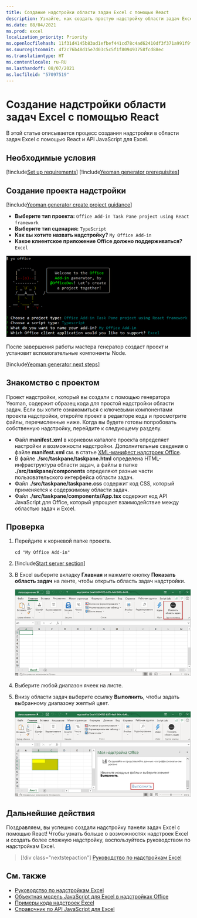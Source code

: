 ```yaml
---
title: Создание надстройки области задач Excel с помощью React
description: Узнайте, как создать простую надстройку области задач Excel, используя API JS для Office и React.
ms.date: 08/04/2021
ms.prod: excel
localization_priority: Priority
ms.openlocfilehash: 11f31d4145b83ad1efbef441cd78c4ad62410df3f371a991f9f7d94cd75db899
ms.sourcegitcommit: 4f2c76b48d15e7d03c5c5f1f809493758fcd88ec
ms.translationtype: HT
ms.contentlocale: ru-RU
ms.lasthandoff: 08/07/2021
ms.locfileid: "57097519"
---
```

# <a name="use-react-to-build-an-excel-task-pane-add-in"></a>Создание надстройки области задач Excel с помощью React

В этой статье описывается процесс создания надстройки в области задач Excel с помощью React и API JavaScript для Excel.

## <a name="prerequisites"></a>Необходимые условия

[!include[Set up requirements](../includes/set-up-dev-environment-beforehand.md)]
[!include[Yeoman generator prerequisites](../includes/quickstart-yo-prerequisites.md)]

## <a name="create-the-add-in-project"></a>Создание проекта надстройки

[!include[Yeoman generator create project guidance](../includes/yo-office-command-guidance.md)]

- **Выберите тип проекта:** `Office Add-in Task Pane project using React framework`
- **Выберите тип сценария:** `TypeScript`
- **Как вы хотите назвать надстройку?** `My Office Add-in`
- **Какое клиентское приложение Office должно поддерживаться?** `Excel`

![Снимок экрана: интерфейс командной строки генератора Yeoman надстроек Office, где в качестве типа проекта установлена инфраструктура React.](../images/yo-office-excel-react-2.png)

После завершения работы мастера генератор создаст проект и установит вспомогательные компоненты Node.

[!include[Yeoman generator next steps](../includes/yo-office-next-steps.md)]

## <a name="explore-the-project"></a>Знакомство с проектом

Проект надстройки, который вы создали с помощью генератора Yeoman, содержит образец кода для простой надстройки области задач. Если вы хотите ознакомиться с ключевыми компонентами проекта надстройки, откройте проект в редакторе кода и просмотрите файлы, перечисленные ниже. Когда вы будете готовы попробовать собственную надстройку, перейдите к следующему разделу.

- Файл **manifest.xml** в корневом каталоге проекта определяет настройки и возможности надстройки. Дополнительные сведения о файле **manifest.xml** см. в статье [XML-манифест надстроек Office](../develop/add-in-manifests.md).
- В файле **./src/taskpane/taskpane.html** определена HTML-инфраструктура области задач, а файлы в папке **./src/taskpane/components** определяют разные части пользовательского интерфейса области задач.
- Файл **./src/taskpane/taskpane.css** содержит код CSS, который применяется к содержимому области задач.
- Файл **./src/taskpane/components/App.tsx** содержит код API JavaScript для Office, который упрощает взаимодействие между областью задач и Excel.

## <a name="try-it-out"></a>Проверка

1. Перейдите к корневой папке проекта.

    ```command&nbsp;line
    cd "My Office Add-in"
    ```

1. [!include[Start server section](../includes/quickstart-yo-start-server-excel.md)] 

1. В Excel выберите вкладку **Главная** и нажмите кнопку **Показать область задач** на ленте, чтобы открыть область задач надстройки.

    ![Снимок экрана: меню "Главная" в Excel с выделенной кнопкой "Показать область задач".](../images/excel-quickstart-addin-3b.png)

1. Выберите любой диапазон ячеек на листе.

1. Внизу области задач выберите ссылку **Выполнить**, чтобы задать выбранному диапазону желтый цвет.

    ![Снимок экрана: Excel с открытой областью задач надстройки и выделенной кнопкой "Выполнить".](../images/excel-quickstart-addin-3c.png)

## <a name="next-steps"></a>Дальнейшие действия

Поздравляем, вы успешно создали надстройку панели задач Excel с помощью React! Чтобы узнать больше о возможностях надстроек Excel и создать более сложную надстройку, воспользуйтесь руководством по надстройкам Excel.

> [!div class="nextstepaction"]
> [Руководство по надстройкам Excel](../tutorials/excel-tutorial.md)

## <a name="see-also"></a>См. также

- [Руководство по надстройкам Excel](../tutorials/excel-tutorial.md)
- [Объектная модель JavaScript для Excel в надстройках Office](../excel/excel-add-ins-core-concepts.md)
- [Примеры кода надстроек Excel](https://developer.microsoft.com/office/gallery/?filterBy=Samples,Excel)
- [Справочник по API JavaScript для Excel](../reference/overview/excel-add-ins-reference-overview.md)